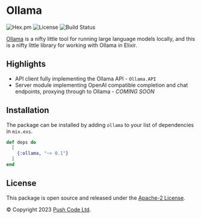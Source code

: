 # Ollama

![Hex.pm](https://img.shields.io/hexpm/v/ollama?color=informational)
![License](https://img.shields.io/github/license/lebrunel-ex/ollama?color=informational)
![Build Status](https://img.shields.io/github/actions/workflow/status/lebrunel/ollama-ex/elixir.yml?branch=main)

[Ollama](https://ollama.ai) is a nifty little tool for running large language models locally, and this is a nifty little library for working with Ollama in Elixir.

## Highlights

- API client fully implementing the Ollama API - `Ollama.API`
- Server module implementing OpenAI compatible completion and chat endpoints,
proxying through to Ollama - *COMING SOON*

## Installation

The package can be installed by adding `ollama` to your list of dependencies in `mix.exs`.

```elixir
def deps do
  [
    {:ollama, "~> 0.1"}
  ]
end
```

## License

This package is open source and released under the [Apache-2 License](https://github.com/lebrunel/ollama/blob/master/LICENSE).

© Copyright 2023 [Push Code Ltd](https://www.pushcode.com/).